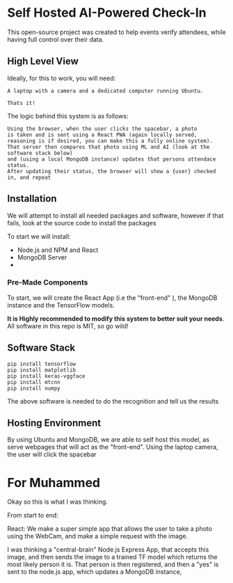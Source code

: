 # Self Hosted AI-Powered Check-In
This open-source project was created to help events verify attendees, while having full control over their data.


## High Level View
Ideally, for this to work, you will need: 
```.env
A laptop with a camera and a dedicated computer running Ubuntu.

Thats it!
```
The logic behind this system is as follows:
```
Using the browser, when the user clicks the spacebar, a photo
is taken and is sent using a React PWA (again locally served, reasoning is if desired, you can make this a fully online system).
That server then compares that photo using ML and AI (look at the software stack below)
and (using a local MongoDB instance) updates that persons attendace status.
After updating their status, the browser will show a {user} checked in, and repeat
```

## Installation
We will attempt to install all needed packages and software, however if that fails, look at the source code to install the
packages

To start we will install:

- Node.js and NPM and React
- MongoDB Server
- 

### Pre-Made Components
To start, we will create the React App (i.e the "front-end" ), the MongoDB instance and the TensorFlow models. 

**It is Highly recommended to modify this system to better suit your needs**. All software in this repo is MIT, so go wild!

## Software Stack
```
pip install tensorflow
pip install matplotlib
pip install keras-vggface
pip install mtcnn
pip install numpy
```

The above software is needed to do the recognition and
tell us the results

## Hosting Environment
By using Ubuntu and MongoDB, we are able to self host this model,
as serve webpages that will act as the "front-end". Using the laptop camera, the user
will click the spacebar 


# For Muhammed
Okay so this is what I was thinking. 

From start to end:

React: We make a super simple app that allows the user to take a photo using the WebCam, and make a simple
request with the image. 

I was thinking a "central-brain" Node.js Express App, that accepts this image, and then
sends the image to a trained TF model which returns the most likely person it is. That person is then registered,
and then a "yes" is sent to the node.js app, which updates a MongoDB instance, 


